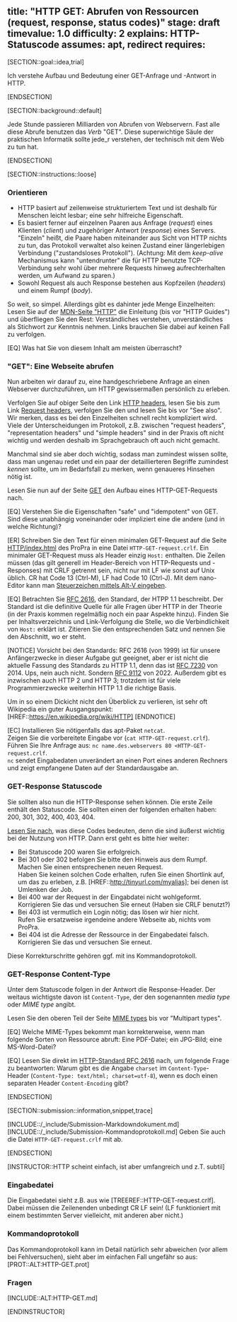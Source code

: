 title: "HTTP GET: Abrufen von Ressourcen (request, response, status codes)" 
stage: draft
timevalue: 1.0
difficulty: 2
explains: HTTP-Statuscode
assumes: apt, redirect
requires:
---

[SECTION::goal::idea,trial]

Ich verstehe Aufbau und Bedeutung einer GET-Anfrage und -Antwort in HTTP.

[ENDSECTION]

[SECTION::background::default]

Jede Stunde passieren Milliarden von Abrufen von Webservern.
Fast alle diese Abrufe benutzen das _Verb_ "GET".
Diese superwichtige Säule der praktischen Informatik sollte jede_r verstehen,
der technisch mit dem Web zu tun hat.

[ENDSECTION]

[SECTION::instructions::loose]

### Orientieren

- HTTP basiert auf zeilenweise strukturiertem Text und ist deshalb für Menschen leicht lesbar;
  eine sehr hilfreiche Eigenschaft.
- Es basiert ferner auf einzelnen Paaren aus Anfrage (_request_) eines Klienten (_client_)
  und zugehöriger Antwort (_response_) eines Servers.
  "Einzeln" heißt, die Paare haben miteinander aus Sicht von HTTP nichts zu tun,
  das Protokoll verwaltet also keinen Zustand einer längerlebigen Verbindung ("zustandsloses Protokoll").
  (Achtung: Mit dem _keep-alive_ Mechanismus kann "untendrunter" die für HTTP benutzte TCP-Verbindung
  sehr wohl über mehrere Requests hinweg aufrechterhalten werden, um Aufwand zu sparen.)
- Sowohl Request als auch Response bestehen aus Kopfzeilen (_headers_) und einem Rumpf (_body_).

So weit, so simpel. Allerdings gibt es dahinter jede Menge Einzelheiten:
Lesen Sie auf der
[MDN-Seite "HTTP"](https://developer.mozilla.org/en-US/docs/Web/HTTP)
die Einleitung (bis vor "HTTP Guides")
und überfliegen Sie den Rest: 
Verständliches verstehen, unverständliches als Stichwort zur Kenntnis nehmen.
Links brauchen Sie dabei auf keinen Fall zu verfolgen.

[EQ] Was hat Sie von diesem Inhalt am meisten überrascht?


### "GET": Eine Webseite abrufen

Nun arbeiten wir darauf zu, eine handgeschriebene Anfrage an einen Webserver durchzuführen, 
um HTTP gewissermaßen persönlich zu erleben.

Verfolgen Sie auf obiger Seite den Link 
[HTTP headers](https://developer.mozilla.org/en-US/docs/Web/HTTP/Headers),
lesen Sie bis zum Link 
[Request headers](https://developer.mozilla.org/en-US/docs/Glossary/Request_header),
verfolgen Sie den
und lesen Sie bis vor "See also".  
Wir merken, dass es bei den Einzelheiten schnell recht kompliziert wird.
Viele der Unterscheidungen im Protokoll, z.B. zwischen "request headers", 
"representation headers" und "simple headers"
sind in der Praxis oft nicht wichtig und werden deshalb im Sprachgebrauch oft auch nicht gemacht.

Manchmal sind sie aber doch wichtig, sodass man zumindest wissen sollte, dass man
ungenau redet und ein paar der detaillierteren Begriffe zumindest _kennen_ sollte, um
im Bedarfsfall zu merken, wenn genaueres Hinsehen nötig ist.

Lesen Sie nun auf der Seite 
[GET](https://developer.mozilla.org/en-US/docs/Web/HTTP/Methods/GET)
den Aufbau eines HTTP-GET-Requests nach.

[EQ] Verstehen Sie die Eigenschaften "safe" und "idempotent" von GET.
Sind diese unabhängig voneinander oder impliziert eine die andere (und in welche Richtung)?

[ER] Schreiben Sie den Text für einen minimalen GET-Request auf die Seite
[HTTP/index.html]()
des ProPra in eine Datei `HTTP-GET-request.crlf`.
Ein minimaler GET-Request muss als Header einzig `Host:` enthalten.
Die Zeilen müssen (das gilt generell im Header-Bereich von HTTP-Requests und -Responses)
mit CRLF getrennt sein, nicht nur mit LF wie sonst auf Unix üblich.
CR hat Code 13 (Ctrl-M), LF had Code 10 (Ctrl-J).
Mit dem nano-Editor kann man
[Steuerzeichen mittels Alt-V eingeben](https://www.nano-editor.org/dist/v5/cheatsheet.html).

[EQ] Betrachten Sie [RFC 2616](https://www.rfc-editor.org/rfc/rfc2616),
den Standard, der HTPP 1.1 beschreibt.
Der Standard ist die definitive Quelle für alle Fragen über HTTP in der Theorie
(in der Praxis kommen regelmäßig noch ein paar Aspekte hinzu).
Finden Sie per Inhaltsverzeichnis und Link-Verfolgung die Stelle,
wo die Verbindlichkeit von `Host:` erklärt ist.
Zitieren Sie den entsprechenden Satz und nennen Sie den Abschnitt, wo er steht.

[NOTICE]
Vorsicht bei den Standards: 
RFC 2616 (von 1999) ist für unsere Anfängerzwecke in dieser Aufgabe gut geeignet,
aber er ist nicht die aktuelle Fassung des Standards zu HTTP 1.1,
denn das ist
[RFC 7230](https://www.rfc-editor.org/rfc/rfc7230) von 2014.
Ups, nein auch nicht. Sondern 
[RFC 9112](https://www.rfc-editor.org/rfc/rfc9112) von 2022.
Außerdem gibt es inzwischen auch HTTP 2 und HTTP 3;
trotzdem ist für viele Programmierzwecke weiterhin HTTP 1.1 die richtige Basis.

Um in so einem Dickicht nicht den Überblick zu verlieren, ist sehr oft
Wikipedia ein guter Ausgangspunkt: 
[HREF::https://en.wikipedia.org/wiki/HTTP]
[ENDNOTICE]

[EC] Installieren Sie nötigenfalls das apt-Paket `netcat`.  
Zeigen Sie die vorbereitete Eingabe vor (`cat HTTP-GET-request.crlf`).  
Führen Sie Ihre Anfrage aus: 
`nc name.des.webservers 80 <HTTP-GET-request.crlf`.  
`nc` sendet Eingabedaten unverändert an einen Port eines anderen Rechners
und zeigt empfangene Daten auf der Standardausgabe an.


### GET-Response Statuscode

Sie sollten also nun die HTTP-Response sehen können.
Die erste Zeile enthält den Statuscode.
Sie sollten einen der folgenden erhalten haben: 200, 301, 302, 400, 403, 404.

[Lesen Sie nach](https://developer.mozilla.org/en-US/docs/Web/HTTP/Status), was diese Codes bedeuten,
denn die sind äußerst wichtig bei der Nutzung von HTTP.
Dann erst geht es bitte hier weiter:

- Bei Statuscode 200 waren Sie erfolgreich.
- Bei 301 oder 302 befolgen Sie bitte den Hinweis aus dem Rumpf.  
  Machen Sie einen entsprechenen neuen Request.  
  Haben Sie keinen solchen Code erhalten, rufen Sie einen Shortlink auf, um das zu erleben,
  z.B. [HREF::http://tinyurl.com/myalias]; bei denen ist Umlenken der Job.
- Bei 400 war der Request in der Eingabdatei nicht wohlgeformt.  
  Korrigieren Sie das und versuchen Sie erneut (Haben sie CRLF benutzt?)
- Bei 403 ist vermutlich ein Login nötig; das lösen wir hier nicht.  
  Rufen Sie ersatzweise irgendeine andere Webseite ab, nichts vom ProPra.
- Bei 404 ist die Adresse der Ressource in der Eingabedatei falsch.  
  Korrigieren Sie das und versuchen Sie erneut.

Diese Korrekturschritte gehören ggf. mit ins Kommandoprotokoll.


### GET-Response Content-Type

Unter dem Statuscode folgen in der Antwort die Response-Header.
Der weitaus wichtigste davon ist `Content-Type`,
der den sogenannten _media type_ oder _MIME type_ angibt.

Lesen Sie den oberen Teil der Seite 
[MIME types](https://developer.mozilla.org/en-US/docs/Web/HTTP/MIME_types)
bis vor "Multipart types".

[EQ] Welche MIME-Types bekommt man korrekterweise, wenn man folgende Sorten
von Ressource abruft: Eine PDF-Datei; ein JPG-Bild; eine MS-Word-Datei?

[EQ] Lesen Sie direkt im 
[HTTP-Standard RFC 2616](https://www.rfc-editor.org/rfc/rfc2616) nach,
um folgende Frage zu beantworten:
Warum gibt es die Angabe `charset` im `Content-Type`-Header
(`Content-Type: text/html; charset=utf-8`),
wenn es doch einen separaten Header `Content-Encoding` gibt?

[ENDSECTION]

[SECTION::submission::information,snippet,trace]

[INCLUDE::/_include/Submission-Markdowndokument.md]
[INCLUDE::/_include/Submission-Kommandoprotokoll.md]
Geben Sie auch die Datei `HTTP-GET-request.crlf` mit ab.

[ENDSECTION]

[INSTRUCTOR::HTTP scheint einfach, ist aber umfangreich und z.T. subtil]

### Eingabedatei

Die Eingabedatei sieht z.B. aus wie
[TREEREF::HTTP-GET-request.crlf].
Dabei müssen die Zeilenenden unbedingt CR LF sein!
(LF funktioniert mit einem bestimmten Server vielleicht, mit anderen aber nicht.)


### Kommandoprotokoll

Das Kommandoprotokoll kann im Detail natürlich sehr abweichen (vor allem bei Fehlversuchen), 
sieht aber im einfachen Fall ungefähr so aus:
[PROT::ALT:HTTP-GET.prot]

### Fragen

[INCLUDE::ALT:HTTP-GET.md]

[ENDINSTRUCTOR]
